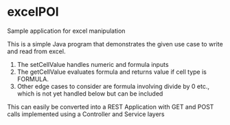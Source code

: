 # excelPOI
Sample application for excel manipulation

This is a simple Java program that demonstrates the given use case to write
and read from excel. 
 1. The setCellValue handles numeric and formula inputs
 2. The getCellValue evaluates formula and returns value if cell type is
 FORMULA.
 3. Other edge cases to consider are formula involving divide by 0
  etc., which is not yet handled below but can be included 
  
  This can easily be converted into a REST Application with GET and POST calls implemented using a Controller and Service layers
